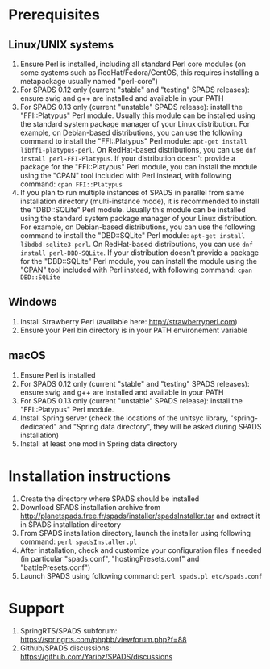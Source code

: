 Prerequisites
=============

Linux/UNIX systems
------------------
1) Ensure Perl is installed, including all standard Perl core modules (on some systems such as RedHat/Fedora/CentOS, this requires installing a metapackage usually named "perl-core")
2) For SPADS 0.12 only (current "stable" and "testing" SPADS releases): ensure swig and g++ are installed and available in your PATH
3) For SPADS 0.13 only (current "unstable" SPADS release): install the "FFI::Platypus" Perl module. Usually this module can be installed using the standard system package manager of your Linux distribution. For example, on Debian-based distributions, you can use the following command to install the "FFI::Platypus" Perl module: `apt-get install libffi-platypus-perl`. On RedHat-based distributions, you can use `dnf install perl-FFI-Platypus`. If your distribution doesn't provide a package for the "FFI::Platypus" Perl module, you can install the module using the "CPAN" tool included with Perl instead, with following command: `cpan FFI::Platypus`
4) If you plan to run multiple instances of SPADS in parallel from same installation directory (multi-instance mode), it is recommended to install the "DBD::SQLite" Perl module. Usually this module can be installed using the standard system package manager of your Linux distribution. For example, on Debian-based distributions, you can use the following command to install the "DBD::SQLite" Perl module: `apt-get install libdbd-sqlite3-perl`. On RedHat-based distributions, you can use `dnf install perl-DBD-SQLite`. If your distribution doesn't provide a package for the "DBD::SQLite" Perl module, you can install the module using the "CPAN" tool included with Perl instead, with following command: `cpan DBD::SQLite`

Windows
-------
1) Install Strawberry Perl (available here: http://strawberryperl.com)
2) Ensure your Perl bin directory is in your PATH environement variable


macOS
-----
1) Ensure Perl is installed
2) For SPADS 0.12 only (current "stable" and "testing" SPADS releases): ensure swig and g++ are installed and available in your PATH
3) For SPADS 0.13 only (current "unstable" SPADS release): install the "FFI::Platypus" Perl module.
4) Install Spring server (check the locations of the unitsyc library, "spring-dedicated" and "Spring data directory", they will be asked during SPADS installation)
5) Install at least one mod in Spring data directory

Installation instructions
=========================

1) Create the directory where SPADS should be installed
2) Download SPADS installation archive from http://planetspads.free.fr/spads/installer/spadsInstaller.tar and extract it in SPADS installation directory
3) From SPADS installation directory, launch the installer using following command: `perl spadsInstaller.pl`
4) After installation, check and customize your configuration files if needed (in particular "spads.conf", "hostingPresets.conf" and "battlePresets.conf")
5) Launch SPADS using following command: `perl spads.pl etc/spads.conf`

Support
=======

1) SpringRTS/SPADS subforum: https://springrts.com/phpbb/viewforum.php?f=88
2) Github/SPADS discussions: https://github.com/Yaribz/SPADS/discussions
